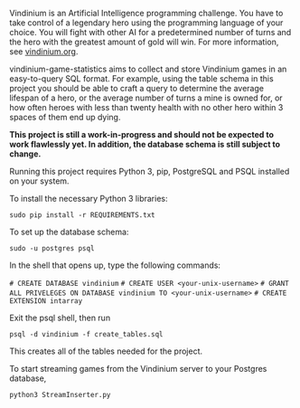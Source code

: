 Vindinium is an Artificial Intelligence programming challenge. You have to take
control of a legendary hero using the programming language of your choice. 
You will fight with other AI for a predetermined number of turns and the hero 
with the greatest amount of gold will win. For more information, see 
[vindinium.org](vindinium.org).

vindinium-game-statistics aims to collect and store Vindinium games in an 
easy-to-query SQL format. For example, using the table schema in this project 
you should be able to craft a query to determine the average lifespan of a hero, 
or the average number of turns a mine is owned for, or how often heroes with 
less than twenty health with no other hero within 3 spaces of them end up dying.

**This project is still a work-in-progress and should not be expected to work 
flawlessly yet. In addition, the database schema is still subject to change.**

Running this project requires Python 3, pip, PostgreSQL and PSQL installed on 
your system.

To install the necessary Python 3 libraries:

```sudo pip install -r REQUIREMENTS.txt```

To set up the database schema:

```sudo -u postgres psql```

In the shell that opens up, type the following commands:

```# CREATE DATABASE vindinium```
```# CREATE USER <your-unix-username>```
```# GRANT ALL PRIVELEGES ON DATABASE vindinium TO <your-unix-username>```
```# CREATE EXTENSION intarray```

Exit the psql shell, then run

```psql -d vindinium -f create_tables.sql```

This creates all of the tables needed for the project.

To start streaming games from the Vindinium server to your Postgres database,

```python3 StreamInserter.py```
